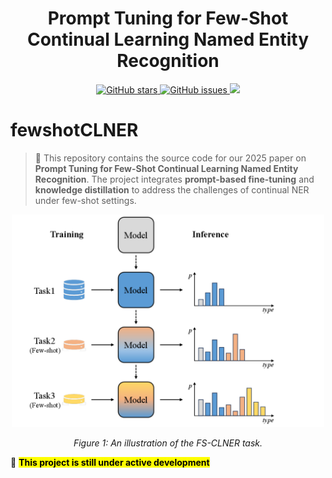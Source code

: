 <h1 align="center">Prompt Tuning for Few-Shot Continual Learning Named Entity Recognition</h1>
<p align="center">
  <a href="https://github.com/rzHub/fewshotCLNER">
    <img src="https://img.shields.io/github/stars/rzHub/fewshotCLNER.svg?colorA=orange&colorB=orange&logo=github" alt="GitHub stars">
  </a>
  <a href="https://github.com/rzHub/fewshotCLNER/issues">
    <img src="https://img.shields.io/github/issues/rzHub/fewshotCLNER.svg" alt="GitHub issues">
  </a>
  <a href="https://github.com/rzHub/fewshotCLNER/">
    <img src="https://img.shields.io/github/last-commit/rzHub/fewshotCLNER.svg">
  </a>
</p>


# fewshotCLNER

> 📖 This repository contains the source code for our 2025 paper on **Prompt Tuning for Few-Shot Continual Learning Named Entity Recognition**. The project integrates **prompt-based fine-tuning** and **knowledge distillation** to address the challenges of continual NER under few-shot settings.

<div align="center">
  <img src="./img.png" width="500"/>
  <p><em>Figure 1: An illustration of the FS-CLNER task.</em></p>
</div>

🚧 **<mark>This project is still under active development</mark>**


